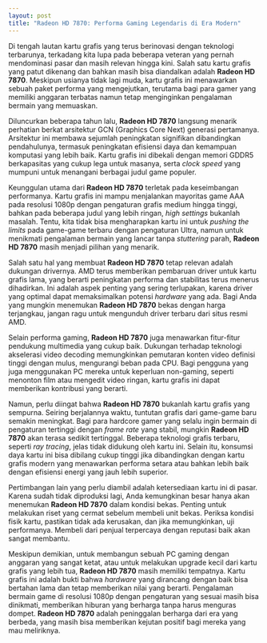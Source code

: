 ```yaml
---
layout: post
title: "Radeon HD 7870: Performa Gaming Legendaris di Era Modern"
---
```


Di tengah lautan kartu grafis yang terus berinovasi dengan teknologi terbarunya, terkadang kita lupa pada beberapa veteran yang pernah mendominasi pasar dan masih relevan hingga kini. Salah satu kartu grafis yang patut dikenang dan bahkan masih bisa diandalkan adalah **Radeon HD 7870**. Meskipun usianya tidak lagi muda, kartu grafis ini menawarkan sebuah paket performa yang mengejutkan, terutama bagi para gamer yang memiliki anggaran terbatas namun tetap menginginkan pengalaman bermain yang memuaskan.

Diluncurkan beberapa tahun lalu, **Radeon HD 7870** langsung menarik perhatian berkat arsitektur GCN (Graphics Core Next) generasi pertamanya. Arsitektur ini membawa sejumlah peningkatan signifikan dibandingkan pendahulunya, termasuk peningkatan efisiensi daya dan kemampuan komputasi yang lebih baik. Kartu grafis ini dibekali dengan memori GDDR5 berkapasitas yang cukup lega untuk masanya, serta *clock speed* yang mumpuni untuk menangani berbagai judul game populer.

Keunggulan utama dari **Radeon HD 7870** terletak pada keseimbangan performanya. Kartu grafis ini mampu menjalankan mayoritas game AAA pada resolusi 1080p dengan pengaturan grafis medium hingga tinggi, bahkan pada beberapa judul yang lebih ringan, *high settings* bukanlah masalah. Tentu, kita tidak bisa mengharapkan kartu ini untuk *pushing the limits* pada game-game terbaru dengan pengaturan Ultra, namun untuk menikmati pengalaman bermain yang lancar tanpa *stuttering* parah, **Radeon HD 7870** masih menjadi pilihan yang menarik.

Salah satu hal yang membuat **Radeon HD 7870** tetap relevan adalah dukungan drivernya. AMD terus memberikan pembaruan driver untuk kartu grafis lama, yang berarti peningkatan performa dan stabilitas terus menerus dihadirkan. Ini adalah aspek penting yang sering terlupakan, karena driver yang optimal dapat memaksimalkan potensi *hardware* yang ada. Bagi Anda yang mungkin menemukan **Radeon HD 7870** bekas dengan harga terjangkau, jangan ragu untuk mengunduh driver terbaru dari situs resmi AMD.

Selain performa gaming, **Radeon HD 7870** juga menawarkan fitur-fitur pendukung multimedia yang cukup baik. Dukungan terhadap teknologi akselerasi video decoding memungkinkan pemutaran konten video definisi tinggi dengan mulus, mengurangi beban pada CPU. Bagi pengguna yang juga menggunakan PC mereka untuk keperluan non-gaming, seperti menonton film atau mengedit video ringan, kartu grafis ini dapat memberikan kontribusi yang berarti.

Namun, perlu diingat bahwa **Radeon HD 7870** bukanlah kartu grafis yang sempurna. Seiring berjalannya waktu, tuntutan grafis dari game-game baru semakin meningkat. Bagi para hardcore gamer yang selalu ingin bermain di pengaturan tertinggi dengan *frame rate* yang stabil, mungkin **Radeon HD 7870** akan terasa sedikit tertinggal. Beberapa teknologi grafis terbaru, seperti *ray tracing*, jelas tidak didukung oleh kartu ini. Selain itu, konsumsi daya kartu ini bisa dibilang cukup tinggi jika dibandingkan dengan kartu grafis modern yang menawarkan performa setara atau bahkan lebih baik dengan efisiensi energi yang jauh lebih superior.

Pertimbangan lain yang perlu diambil adalah ketersediaan kartu ini di pasar. Karena sudah tidak diproduksi lagi, Anda kemungkinan besar hanya akan menemukan **Radeon HD 7870** dalam kondisi bekas. Penting untuk melakukan riset yang cermat sebelum membeli unit bekas. Periksa kondisi fisik kartu, pastikan tidak ada kerusakan, dan jika memungkinkan, uji performanya. Membeli dari penjual terpercaya dengan reputasi baik akan sangat membantu.

Meskipun demikian, untuk membangun sebuah PC gaming dengan anggaran yang sangat ketat, atau untuk melakukan upgrade kecil dari kartu grafis yang lebih tua, **Radeon HD 7870** masih memiliki tempatnya. Kartu grafis ini adalah bukti bahwa *hardware* yang dirancang dengan baik bisa bertahan lama dan tetap memberikan nilai yang berarti. Pengalaman bermain game di resolusi 1080p dengan pengaturan yang sesuai masih bisa dinikmati, memberikan hiburan yang berharga tanpa harus menguras dompet. **Radeon HD 7870** adalah peninggalan berharga dari era yang berbeda, yang masih bisa memberikan kejutan positif bagi mereka yang mau meliriknya.
